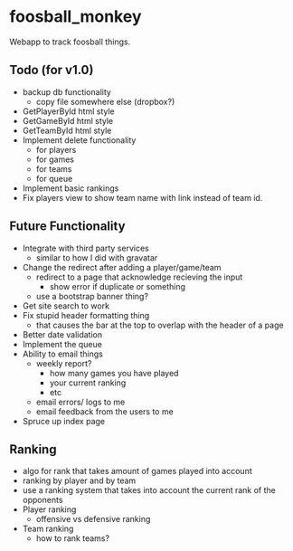 foosball_monkey
===============

Webapp to track foosball things.

Todo (for v1.0)
---------------
- backup db functionality
    - copy file somewhere else (dropbox?)
- GetPlayerById html style
- GetGameById html style
- GetTeamById html style
- Implement delete functionality
    - for players
    - for games
    - for teams
    - for queue
- Implement basic rankings
- Fix players view to show team name with link instead of team id.


Future Functionality
--------------------
- Integrate with third party services
    - similar to how I did with gravatar
- Change the redirect after adding a player/game/team
    - redirect to a page that acknowledge recieving the input
        - show error if duplicate or something
    - use a bootstrap banner thing?
- Get site search to work
- Fix stupid header formatting thing
    - that causes the bar at the top to overlap with the header of a page
- Better date validation
- Implement the queue
- Ability to email things
    - weekly report?
        - how many games you have played
        - your current ranking
        - etc
    - email errors/ logs to me
    - email feedback from the users to me
- Spruce up index page

Ranking
-------
- algo for rank that takes amount of games played into account
- ranking by player and by team
- use a ranking system that takes into account the current rank of the opponents
- Player ranking
    - offensive vs defensive ranking
- Team ranking
    - how to rank teams?
